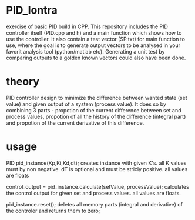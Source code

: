 # PID_Iontra
 exercise of basic PID build in CPP.
 This repository includes the PID controller itself (PID.cpp and h) and a main function which shows how to use the controller.
 It also contain a test vector (SP.txt) for main function to use, where the goal is to generate output vectors to be analysed in your favorit analysis tool (python/matlab etc). 
 Generating a unit test by comparing outputs to a golden known vectors could also have been done.
 
 # theory
 PID controller design to minimize the difference between wanted state (set value) and given output of a system (process value).
 It does so by combining 3 parts - propotion of the current difference between set and process values,
 propotion of all the history of the difference (integral part) and propotion of the current derivative of this difference.
 
 # usage
 PID pid_instance(Kp,Ki,Kd,dt);
 creates instance with given K's. all K values must by non negative.
 dT is optional and must be stricly positive.
 all values are floats
 
 control_output = pid_instance.calculate(setValue, processValue);
 calculates the control output for given set and process values.
 all values are floats.
 
 pid_instance.reset();
 deletes all memory parts (integral and derivative)  of the controler and returns them to zero;
